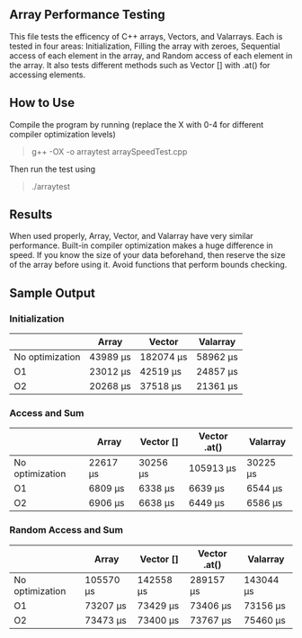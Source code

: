 ## Array Performance Testing

This file tests the efficency of C++ arrays, Vectors, and Valarrays.  Each is tested in four areas: Initialization, Filling the array with zeroes, Sequential access of each element in the array, and Random access of each element in the array.  It also tests different methods such as Vector [] with .at() for accessing elements.

## How to Use

Compile the program by running (replace the X with 0-4 for different compiler optimization levels)

> g++ -OX -o arraytest arraySpeedTest.cpp 

Then run the test using

> ./arraytest

## Results

When used properly, Array, Vector, and Valarray have very similar performance.  Built-in compiler optimization makes a huge difference in speed.  If you know the size of your data beforehand, then reserve the size of the array before using it.  Avoid functions that perform bounds checking.

## Sample Output
### Initialization
|                           | Array       | Vector      | Valarray    |
|---------------------------|-------------|-------------|-------------|
| No optimization           | 43989 µs    | 182074 µs   | 58962 µs    |
| O1                        | 23012 µs    | 42519 µs    | 24857 µs    |
| O2                        | 20268 µs    | 37518 µs    | 21361 µs    |

### Access and Sum
|                           | Array       | Vector []   | Vector .at() | Valarray    |
|---------------------------|-------------|-------------|--------------|-------------|
| No optimization           | 22617 µs    | 30256 µs    | 105913 µs    | 30225 µs    |
| O1                        | 6809 µs     | 6338 µs     | 6639 µs      | 6544 µs     |
| O2                        | 6906 µs     | 6638 µs     | 6449 µs      | 6586 µs     |

### Random Access and Sum
|                           | Array       | Vector []   | Vector .at() | Valarray    |
|---------------------------|-------------|-------------|--------------|-------------|
| No optimization           | 105570 µs   | 142558 µs   | 289157 µs    | 143044 µs   |
| O1                        | 73207 µs    | 73429 µs    | 73406 µs     | 73156 µs    |
| O2                        | 73473 µs    | 73400 µs    | 73767 µs     | 75460 µs    |


